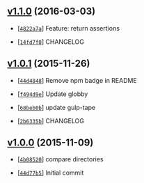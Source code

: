 <!-- a5a1b02 1456996041000 -->

## [v1.1.0](https://github.com/zoubin/compare-directory/commit/a5a1b02) (2016-03-03)

* [[`4822a7a`](https://github.com/zoubin/compare-directory/commit/4822a7a)] Feature: return assertions

* [[`14fd7f8`](https://github.com/zoubin/compare-directory/commit/14fd7f8)] CHANGELOG

## [v1.0.1](https://github.com/zoubin/compare-directory/commit/3dd3988) (2015-11-26)

* [[`44d4848`](https://github.com/zoubin/compare-directory/commit/44d4848)] Remove npm badge in README

* [[`f494d9e`](https://github.com/zoubin/compare-directory/commit/f494d9e)] Update globby

* [[`68beb0b`](https://github.com/zoubin/compare-directory/commit/68beb0b)] update gulp-tape

* [[`2b6335b`](https://github.com/zoubin/compare-directory/commit/2b6335b)] CHANGELOG

## [v1.0.0](https://github.com/zoubin/compare-directory/commit/79aecdb) (2015-11-09)

* [[`4b08520`](https://github.com/zoubin/compare-directory/commit/4b08520)] compare directories

* [[`44d77b5`](https://github.com/zoubin/compare-directory/commit/44d77b5)] Initial commit

